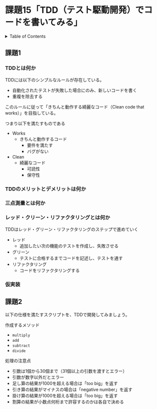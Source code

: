 # 課題15「TDD（テスト駆動開発）でコードを書いてみる」

<!-- START doctoc generated TOC please keep comment here to allow auto update -->
<!-- DON'T EDIT THIS SECTION, INSTEAD RE-RUN doctoc TO UPDATE -->
<details>
<summary>Table of Contents</summary>

- [課題1](#%E8%AA%B2%E9%A1%8C1)
  - [TDDのメリットとデメリットは何か](#tdd%E3%81%AE%E3%83%A1%E3%83%AA%E3%83%83%E3%83%88%E3%81%A8%E3%83%87%E3%83%A1%E3%83%AA%E3%83%83%E3%83%88%E3%81%AF%E4%BD%95%E3%81%8B)
  - [三点測量とは何か](#%E4%B8%89%E7%82%B9%E6%B8%AC%E9%87%8F%E3%81%A8%E3%81%AF%E4%BD%95%E3%81%8B)
  - [レッド・クリーン・リファクタリングとは何か](#%E3%83%AC%E3%83%83%E3%83%89%E3%83%BB%E3%82%AF%E3%83%AA%E3%83%BC%E3%83%B3%E3%83%BB%E3%83%AA%E3%83%95%E3%82%A1%E3%82%AF%E3%82%BF%E3%83%AA%E3%83%B3%E3%82%B0%E3%81%A8%E3%81%AF%E4%BD%95%E3%81%8B)
  - [仮実装](#%E4%BB%AE%E5%AE%9F%E8%A3%85)

</details>
<!-- END doctoc generated TOC please keep comment here to allow auto update -->

## 課題1

### TDDとは何か

TDDには以下のシンプルなルールが存在している。

- 自動化されたテストが失敗した場合にのみ、新しいコードを書く
- 重複を除去する

このルールに従って「きちんと動作する綺麗なコード（Clean code that works）」を目指している。

つまり以下を満たすものである

- Works
  - きちんと動作するコード
    - 要件を満たす
    - バグがない
- Clean
  - 綺麗なコード
    - 可読性
    - 保守性

### TDDのメリットとデメリットは何か



### 三点測量とは何か

### レッド・クリーン・リファクタリングとは何か

TDDはレッド・グリーン・リファクタリングのステップで進めていく

- レッド
  - 追加したい次の機能のテストを作成し、失敗させる
- グリーン
  - テストに合格するまでコードを記述し、テストを通す
- リファクタリング
  - コードをリファクタリングする

### 仮実装

## 課題2

以下の仕様を満たすスクリプトを、TDDで開発してみましょう。

作成するメソッド

- `multiply`
- `add`
- `subtract`
- `divide`

処理の注意点

- 引数は1個から30個まで（31個以上の引数を渡すとエラー）
- 引数が数字以外だとエラー
- 足し算の結果が1000を超える場合は「too big」を返す
- 引き算の結果がマイナスの場合は「negative number」を返す
- 掛け算の結果が1000を超える場合は「too big」を返す
- 割算の結果が小数点何桁まで許容するのかは各自で決める


